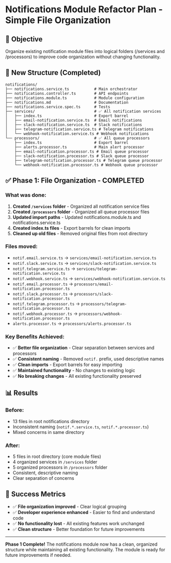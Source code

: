 # Notifications Module Refactor Plan - Simple File Organization

## 🎯 **Objective**

Organize existing notification module files into logical folders (/services and /processors) to improve code organization without changing functionality.

## 📁 **New Structure (Completed)**

```
notifications/
├── notifications.service.ts           # Main orchestrator
├── notifications.controller.ts        # API endpoints
├── notifications.module.ts            # Module configuration
├── notifications.md                   # Documentation
├── notifications.service.spec.ts      # Tests
├── services/                          # ✅ All notification services
│   ├── index.ts                       # Export barrel
│   ├── email-notification.service.ts  # Email notifications
│   ├── slack-notification.service.ts  # Slack notifications
│   ├── telegram-notification.service.ts # Telegram notifications
│   └── webhook-notification.service.ts # Webhook notifications
└── processors/                        # ✅ All queue processors
    ├── index.ts                       # Export barrel
    ├── alerts.processor.ts            # Main alert processor
    ├── email-notification.processor.ts # Email queue processor
    ├── slack-notification.processor.ts # Slack queue processor
    ├── telegram-notification.processor.ts # Telegram queue processor
    └── webhook-notification.processor.ts # Webhook queue processor
```

## ✅ **Phase 1: File Organization - COMPLETED**

### **What was done:**

1. **Created `/services` folder** - Organized all notification service files
2. **Created `/processors` folder** - Organized all queue processor files
3. **Updated import paths** - Updated notifications.module.ts and notifications.service.ts
4. **Created index.ts files** - Export barrels for clean imports
5. **Cleaned up old files** - Removed original files from root directory

### **Files moved:**

- `notif.email.service.ts` → `services/email-notification.service.ts`
- `notif.slack.service.ts` → `services/slack-notification.service.ts`
- `notif.telegram.service.ts` → `services/telegram-notification.service.ts`
- `notif.webhook.service.ts` → `services/webhook-notification.service.ts`
- `notif.email.processor.ts` → `processors/email-notification.processor.ts`
- `notif.slack.processor.ts` → `processors/slack-notification.processor.ts`
- `notif.telegram.processor.ts` → `processors/telegram-notification.processor.ts`
- `notif.webhook.processor.ts` → `processors/webhook-notification.processor.ts`
- `alerts.processor.ts` → `processors/alerts.processor.ts`

### **Key Benefits Achieved:**

- ✅ **Better file organization** - Clear separation between services and processors
- ✅ **Consistent naming** - Removed `notif.` prefix, used descriptive names
- ✅ **Clean imports** - Export barrels for easy importing
- ✅ **Maintained functionality** - No changes to existing logic
- ✅ **No breaking changes** - All existing functionality preserved

## 📊 **Results**

### **Before:**

- 13 files in root notifications directory
- Inconsistent naming (`notif.*.service.ts`, `notif.*.processor.ts`)
- Mixed concerns in same directory

### **After:**

- 5 files in root directory (core module files)
- 4 organized services in `/services` folder
- 5 organized processors in `/processors` folder
- Consistent, descriptive naming
- Clear separation of concerns

## 🎯 **Success Metrics**

- ✅ **File organization improved** - Clear logical grouping
- ✅ **Developer experience enhanced** - Easier to find and understand code
- ✅ **No functionality lost** - All existing features work unchanged
- ✅ **Clean structure** - Better foundation for future improvements

---

**Phase 1 Complete!** The notifications module now has a clean, organized structure while maintaining all existing functionality. The module is ready for future improvements if needed.
